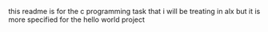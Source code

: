 this readme is for the c programming task that i will be treating in alx 
but it is more specified for the hello world project
